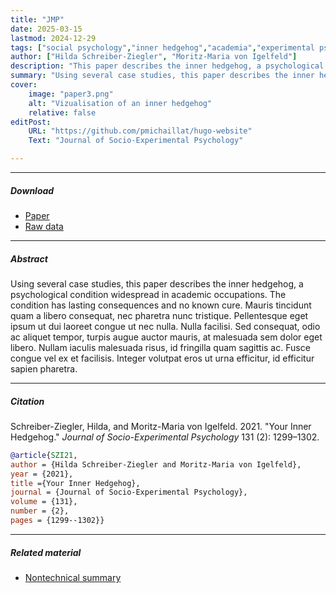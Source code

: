 ```yaml
---
title: "JMP" 
date: 2025-03-15
lastmod: 2024-12-29
tags: ["social psychology","inner hedgehog","academia","experimental psychology","invasive thoughts"]
author: ["Hilda Schreiber-Ziegler", "Moritz-Maria von Igelfeld"]
description: "This paper describes the inner hedgehog, a psychological condition widespread in academia. Published in the Journal of Socio-Experimental Psychology, 2021." 
summary: "Using several case studies, this paper describes the inner hedgehog, a psychological condition widespread in academic occupations. The condition has lasting consequences and no known cure." 
cover:
    image: "paper3.png"
    alt: "Vizualisation of an inner hedgehog"
    relative: false
editPost:
    URL: "https://github.com/pmichaillat/hugo-website"
    Text: "Journal of Socio-Experimental Psychology"

---
```


---

##### Download

+ [Paper](paper3.pdf)
+ [Raw data](https://github.com/pmichaillat/recession-indicator)

---

##### Abstract

Using several case studies, this paper describes the inner hedgehog, a psychological condition widespread in academic occupations. The condition has lasting consequences and no known cure. Mauris tincidunt quam a libero consequat, nec pharetra nunc tristique. Pellentesque eget ipsum ut dui laoreet congue ut nec nulla. Nulla facilisi. Sed consequat, odio ac aliquet tempor, turpis augue auctor mauris, at malesuada sem dolor eget libero. Nullam iaculis malesuada risus, id fringilla quam sagittis ac. Fusce congue vel ex et facilisis. Integer volutpat eros ut urna efficitur, id efficitur sapien pharetra.

---

##### Citation

Schreiber-Ziegler, Hilda, and Moritz-Maria von Igelfeld. 2021. "Your Inner Hedgehog." *Journal of Socio-Experimental Psychology* 131 (2): 1299–1302.

```BibTeX
@article{SZI21,
author = {Hilda Schreiber-Ziegler and Moritz-Maria von Igelfeld},
year = {2021},
title ={Your Inner Hedgehog},
journal = {Journal of Socio-Experimental Psychology},
volume = {131},
number = {2},
pages = {1299--1302}}
```

---

##### Related material

+ [Nontechnical summary](https://www.alexandermccallsmith.com/book/your-inner-hedgehog)
